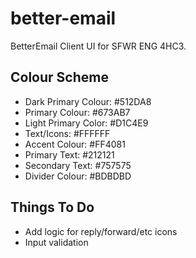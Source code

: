 # better-email
BetterEmail Client UI for SFWR ENG 4HC3.

## Colour Scheme
* Dark Primary Colour: #512DA8
* Primary Colour: #673AB7
* Light Primary Color: #D1C4E9
* Text/Icons: #FFFFFF
* Accent Colour: #FF4081
* Primary Text: #212121
* Secondary Text: #757575
* Divider Colour: #BDBDBD

## Things To Do
* Add logic for reply/forward/etc icons
* Input validation
